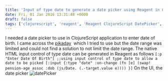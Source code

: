 ```yaml
---
title: 'Input of type date to generate a date picker using Reagent in ClojureScript'
date: Fri, 01 Jan 2016 13:31:48 +0000
draft: false
tags: ['clojurescript', 'reagent', 'Reagent ClojureScript DatePicker', 'Uncategorized']
---
```


I needed a date picker to use in ClojureScript application to enter date of birth. I came across the [pikaday](https://github.com/timgilbert/cljs-pikaday)  which I tried to use but the date range was limited and could not find a solution to not limit the date range. The native HTML input control of type date can be generated in Reagent as follows `[:p "Enter Date Of Birth"] ;;using input control of type date to allow a date to be picked [:input {:type "date" :on-change (fn [e] (swap! pension-age assoc :dob (js/Date. (.-target.value e)))) }]` On the UI, the date picker ![datePicker](https://reshmeeauckloo.files.wordpress.com/2016/01/datepicker.png)